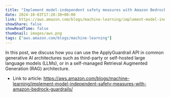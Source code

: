 ```yaml
---
title: "Implement model-independent safety measures with Amazon Bedrock Guardrails"
date: 2024-10-03T17:28:30+00:00
link: https://aws.amazon.com/blogs/machine-learning/implement-model-independent-safety-measures-with-amazon-bedrock-guardrails/
showShare: false
showReadTime: false
thumbnail: images/aws.png
tags: ["aws.amazon.com/blogs/machine-learning"]
---
```

In this post, we discuss how you can use the ApplyGuardrail API in common generative AI architectures such as third-party or self-hosted large language models (LLMs), or in a self-managed Retrieval Augmented Generation (RAG) architecture.

- Link to article: https://aws.amazon.com/blogs/machine-learning/implement-model-independent-safety-measures-with-amazon-bedrock-guardrails/